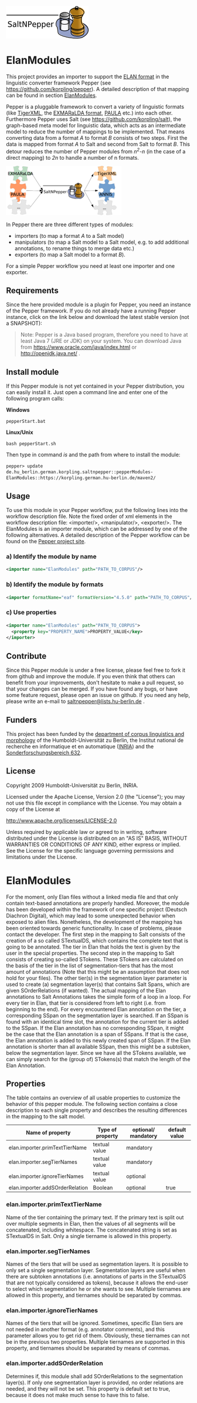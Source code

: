 ![SaltNPepper project](./gh-site/img/SaltNPepper_logo2010.png)
# ElanModules
This project provides an importer to support the [ELAN format](https://tla.mpi.nl/tools/tla-tools/elan/) in the linguistic converter framework Pepper (see https://github.com/korpling/pepper). A detailed description of that mapping can be found in section [ElanModules](#details).

Pepper is a pluggable framework to convert a variety of linguistic formats (like [TigerXML](http://www.ims.uni-stuttgart.de/forschung/ressourcen/werkzeuge/TIGERSearch/doc/html/TigerXML.html), the [EXMARaLDA format](http://www.exmaralda.org/), [PAULA](http://www.sfb632.uni-potsdam.de/paula.html) etc.) into each other. Furthermore Pepper uses Salt (see https://github.com/korpling/salt), the graph-based meta model for linguistic data, which acts as an intermediate model to reduce the number of mappings to be implemented. That means converting data from a format _A_ to format _B_ consists of two steps. First the data is mapped from format _A_ to Salt and second from Salt to format _B_. This detour reduces the number of Pepper modules from _n<sup>2</sup>-n_ (in the case of a direct mapping) to _2n_ to handle a number of n formats.

![n:n mappings via SaltNPepper](./gh-site/img/puzzle.png)

In Pepper there are three different types of modules:
* importers (to map a format _A_ to a Salt model)
* manipulators (to map a Salt model to a Salt model, e.g. to add additional annotations, to rename things to merge data etc.)
* exporters (to map a Salt model to a format _B_).

For a simple Pepper workflow you need at least one importer and one exporter.

## Requirements
Since the here provided module is a plugin for Pepper, you need an instance of the Pepper framework. If you do not already have a running Pepper instance, click on the link below and download the latest stable version (not a SNAPSHOT):

> Note:
> Pepper is a Java based program, therefore you need to have at least Java 7 (JRE or JDK) on your system. You can download Java from https://www.oracle.com/java/index.html or http://openjdk.java.net/ .


## Install module
If this Pepper module is not yet contained in your Pepper distribution, you can easily install it. Just open a command line and enter one of the following program calls:

**Windows**
```
pepperStart.bat 
```

**Linux/Unix**
```
bash pepperStart.sh 
```

Then type in command *is* and the path from where to install the module:
```
pepper> update de.hu_berlin.german.korpling.saltnpepper::pepperModules-ElanModules::https://korpling.german.hu-berlin.de/maven2/
```

## Usage
To use this module in your Pepper workflow, put the following lines into the workflow description file. Note the fixed order of xml elements in the workflow description file: &lt;importer/>, &lt;manipulator/>, &lt;exporter/>. The ElanModules is an importer module, which can be addressed by one of the following alternatives.
A detailed description of the Pepper workflow can be found on the [Pepper project site](https://github.com/korpling/pepper). 

### a) Identify the module by name

```xml
<importer name="ElanModules" path="PATH_TO_CORPUS"/>
```

### b) Identify the module by formats
```xml
<importer formatName="eaf" formatVersion="4.5.0" path="PATH_TO_CORPUS"/>
```

### c) Use properties
```xml
<importer name="ElanModules" path="PATH_TO_CORPUS">
  <property key="PROPERTY_NAME">PROPERTY_VALUE</key>
</importer>
```

## Contribute
Since this Pepper module is under a free license, please feel free to fork it from github and improve the module. If you even think that others can benefit from your improvements, don't hesitate to make a pull request, so that your changes can be merged.
If you have found any bugs, or have some feature request, please open an issue on github. If you need any help, please write an e-mail to saltnpepper@lists.hu-berlin.de .

## Funders
This project has been funded by the [department of corpus linguistics and morphology](https://www.linguistik.hu-berlin.de/institut/professuren/korpuslinguistik/) of the Humboldt-Universität zu Berlin, the Institut national de recherche en informatique et en automatique ([INRIA](www.inria.fr/en/)) and the [Sonderforschungsbereich 632](https://www.sfb632.uni-potsdam.de/en/). 

## License
  Copyright 2009 Humboldt-Universität zu Berlin, INRIA.

  Licensed under the Apache License, Version 2.0 (the "License");
  you may not use this file except in compliance with the License.
  You may obtain a copy of the License at
 
  http://www.apache.org/licenses/LICENSE-2.0

  Unless required by applicable law or agreed to in writing, software
  distributed under the License is distributed on an "AS IS" BASIS,
  WITHOUT WARRANTIES OR CONDITIONS OF ANY KIND, either express or implied.
  See the License for the specific language governing permissions and
  limitations under the License.


# <a name="details">ElanModules</a>

For the moment, only Elan files without a linked media file and that only contain text-based annotations are properly handled. Moreover, the module has been developed within the framework of one specific project (Deutsch Diachron Digital), which may lead to some unexpected behavior when exposed to alien files. Nonetheless, the development of the mapping has been oriented towards generic functionality. In case of problems, please contact the developer.
The first step in the mapping to Salt consists of the creation of a so called STextualDS, which contains the complete text that is going to be annotated. The tier in Elan that holds the text is given by the user in the special properties.
The second step in the mapping to Salt consists of creating so-called STokens. These STokens are calculated on the basis of the tier in the list of segmentation-tiers that has the most amount of annotations (Note that this might be an assumption that does not hold for your files). The other tier(s) in the segmentation layer parameter is used to create (a) segmentation layer(s) that contains Salt Spans, which are given SOrderRelations (if wanted).
The actual mapping of the Elan annotations to Salt Annotations takes the simple form of a loop in a loop. For every tier in Elan, that tier is considered from left to right (i.e. from beginning to the end). For every encountered Elan annotation on the tier, a corresponding SSpan on the segmentation layer is searched. If an SSpan is found with an identical time slot, the annotation for the current tier is added to the SSpan. If the Elan annotation has no corresponding SSpan, it might be the case that the Elan annotation is a span of SSpans. If that is the case, the Elan annotation is added to this newly created span of SSpan. If the Elan annotation is shorter than all available SSpan, then this might be a subtoken, below the segmentation layer. Since we have all the STokens available, we can simply search for the (group of) STokens(s) that match the length of the Elan Annotation.

## Properties

 The table  contains an overview of all usable properties to customize the behavior of this pepper module. The following section contains a close description to each single property and describes the resulting differences in the mapping to the salt model.
 
|Name of property 					| Type of property	|optional/ mandatory|	default value|
|-----------------------------------|-------------------|-------------------|----------------|
| elan.importer.primTextTierName	| textual value		| mandatory |
| elan.importer.segTierNames 		| textual value		|mandatory	|
| elan.importer.ignoreTierNames		| textual value		|optional	|
| elan.importer.addSOrderRelation	| Boolean			|optional	|	true


### elan.importer.primTextTierName
Name of the tier containing the primary text. If the primary text is split out over multiple segments in Elan, then the values of all segments will be concatenated, including whitespace. The concatenated string is set as STextualDS in Salt. Only a single tiername is allowed in this property.

### elan.importer.segTierNames
Names of the tiers that will be used as segmentation layers. It is possible to only set a single segmentation layer. Segmentation layers are useful when there are subtoken annotations (i.e. annotations of parts in the STextualDS that are not typically considered as tokens), because it allows the end-user to select which segmentation he or she wants to see. Multiple tiernames are allowed in this property, and tiernames should be separated by commas.

### elan.importer.ignoreTierNames
Names of the tiers that will be ignored. Sometimes, specific Elan tiers are not needed in another format (e.g. annotator comments), and this parameter allows you to get rid of them. Obviously, these tiernames can not be in the previous two properties. Multiple tiernames are supported in this property, and tiernames should be separated by means of commas.

### elan.importer.addSOrderRelation
Determines if, this module shall add SOrderRelations to the segmentation layer(s). If only one segmentation layer is provided, no order relations are needed, and they will not be set. This property is default set to true, because it does not make much sense to have this to false.
